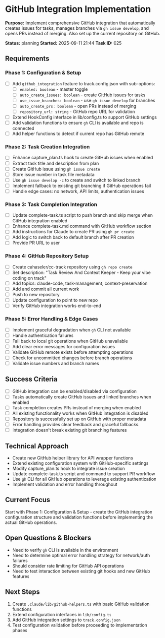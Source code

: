 # GitHub Integration Implementation

**Purpose:** Implement comprehensive GitHub integration that automatically creates issues for tasks, manages branches via `gh issue develop`, and opens PRs instead of merging. Also set up the current repository on GitHub.

**Status:** planning
**Started:** 2025-09-11 21:44
**Task ID:** 025

## Requirements

### Phase 1: Configuration & Setup
- [ ] Add `github_integration` feature to track.config.json with sub-options:
  - [ ] `enabled: boolean` - master toggle
  - [ ] `auto_create_issues: boolean` - create GitHub issues for tasks
  - [ ] `use_issue_branches: boolean` - use `gh issue develop` for branches
  - [ ] `auto_create_prs: boolean` - open PRs instead of merging
  - [ ] `repository_url: string` - GitHub repo URL for validation
- [ ] Extend HookConfig interface in lib/config.ts to support GitHub settings
- [ ] Add validation functions to ensure `gh` CLI is available and repo is connected
- [ ] Add helper functions to detect if current repo has GitHub remote

### Phase 2: Task Creation Integration
- [ ] Enhance capture_plan.ts hook to create GitHub issues when enabled
- [ ] Extract task title and description from plan
- [ ] Create GitHub issue using `gh issue create`
- [ ] Store issue number in task file metadata
- [ ] Use `gh issue develop -c` to create and switch to linked branch
- [ ] Implement fallback to existing git branching if GitHub operations fail
- [ ] Handle edge cases: no network, API limits, authentication issues

### Phase 3: Task Completion Integration
- [ ] Update complete-task.ts script to push branch and skip merge when GitHub integration enabled
- [ ] Enhance complete-task.md command with GitHub workflow section
- [ ] Add instructions for Claude to create PR using `gh pr create`
- [ ] Add logic to switch back to default branch after PR creation
- [ ] Provide PR URL to user

### Phase 4: GitHub Repository Setup
- [ ] Create cahaseler/cc-track repository using `gh repo create`
- [ ] Set description: "Task Review And Context Keeper - Keep your vibe coding on track"
- [ ] Add topics: claude-code, task-management, context-preservation
- [ ] Add and commit all current work
- [ ] Push to new repository
- [ ] Update configuration to point to new repo
- [ ] Verify GitHub integration works end-to-end

### Phase 5: Error Handling & Edge Cases
- [ ] Implement graceful degradation when `gh` CLI not available
- [ ] Handle authentication failures
- [ ] Fall back to local git operations when GitHub unavailable
- [ ] Add clear error messages for configuration issues
- [ ] Validate GitHub remote exists before attempting operations
- [ ] Check for uncommitted changes before branch operations
- [ ] Validate issue numbers and branch names

## Success Criteria
- [ ] GitHub integration can be enabled/disabled via configuration
- [ ] Tasks automatically create GitHub issues and linked branches when enabled
- [ ] Task completion creates PRs instead of merging when enabled
- [ ] All existing functionality works when GitHub integration is disabled
- [ ] Repository is successfully set up on GitHub with proper metadata
- [ ] Error handling provides clear feedback and graceful fallbacks
- [ ] Integration doesn't break existing git branching features

## Technical Approach
- Create new GitHub helper library for API wrapper functions
- Extend existing configuration system with GitHub-specific settings
- Modify capture_plan.ts hook to integrate issue creation
- Update complete-task.ts script and command to support PR workflow
- Use `gh` CLI for all GitHub operations to leverage existing authentication
- Implement validation and error handling throughout

## Current Focus
Start with Phase 1: Configuration & Setup - create the GitHub integration configuration structure and validation functions before implementing the actual GitHub operations.

## Open Questions & Blockers
- Need to verify `gh` CLI is available in the environment
- Need to determine optimal error handling strategy for network/auth failures
- Should consider rate limiting for GitHub API operations
- Need to test interaction between existing git hooks and new GitHub features

## Next Steps
1. Create `.claude/lib/github-helpers.ts` with basic GitHub validation functions
2. Extend configuration interfaces in `lib/config.ts`
3. Add GitHub integration settings to `track.config.json`
4. Test configuration validation before proceeding to implementation phases

<!-- branch: feature/github-integration-setup-025 -->